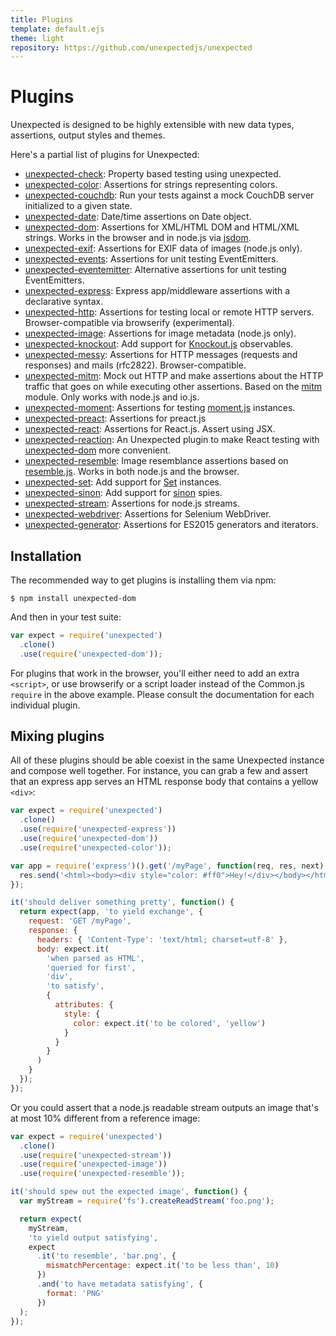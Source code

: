 ```yaml
---
title: Plugins
template: default.ejs
theme: light
repository: https://github.com/unexpectedjs/unexpected
---
```


# Plugins

Unexpected is designed to be highly extensible with new data types, assertions,
output styles and themes.

Here's a partial list of plugins for Unexpected:

* [unexpected-check](https://unexpected.js.org/unexpected-check/): Property
  based testing using unexpected.
* [unexpected-color](https://unexpected.js.org/unexpected-color/): Assertions for
  strings representing colors.
* [unexpected-couchdb](https://github.com/alexjeffburke/unexpected-couchdb/):
  Run your tests against a mock CouchDB server initialized to a given state.
* [unexpected-date](https://sushantdhiman.com/projects/unexpected-date/): Date/time assertions on Date object.
* [unexpected-dom](https://unexpected.js.org/unexpected-dom/): Assertions for
  XML/HTML DOM and HTML/XML strings. Works in the browser and in node.js via
  [jsdom](https://github.com/tmpvar/jsdom).
* [unexpected-exif](https://unexpected.js.org/unexpected-exif/): Assertions for
  EXIF data of images (node.js only).
* [unexpected-events](https://github.com/alexjeffburke/unexpected-events/):
  Assertions for unit testing EventEmitters.
* [unexpected-eventemitter](https://github.com/boneskull/unexpected-eventemitter/):
  Alternative assertions for unit testing EventEmitters.
* [unexpected-express](https://github.com/unexpectedjs/unexpected-express/): Express
  app/middleware assertions with a declarative syntax.
* [unexpected-http](https://github.com/unexpectedjs/unexpected-http/): Assertions for
  testing local or remote HTTP servers.
  Browser-compatible via browserify (experimental).
* [unexpected-image](https://unexpected.js.org/unexpected-image/): Assertions for
  image metadata (node.js only).
* [unexpected-knockout](https://unexpected.js.org/unexpected-knockout/): Add support
  for [Knockout.js](https://knockoutjs.com/) observables.
* [unexpected-messy](https://unexpected.js.org/unexpected-messy/): Assertions for
  HTTP messages (requests and responses) and mails (rfc2822). Browser-compatible.
* [unexpected-mitm](https://unexpected.js.org/unexpected-mitm/): Mock out HTTP
  and make assertions about the HTTP traffic that goes on while executing other
  assertions. Based on the [mitm](https://github.com/moll/node-mitm/) module.
  Only works with node.js and io.js.
* [unexpected-moment](https://unexpected.js.org/unexpected-moment/):
  Assertions for testing [moment.js](https://momentjs.com/) instances.
* [unexpected-preact](https://bruderstein.github.io/unexpected-preact/): Assertions for preact.js
* [unexpected-react](https://bruderstein.github.io/unexpected-react): Assertions for React.js. Assert using JSX.
* [unexpected-reaction](https://unexpected.js.org/unexpected-reaction/): An Unexpected plugin to make React testing with [unexpected-dom](https://munter.github.io/unexpected-dom/) more convenient.
* [unexpected-resemble](https://unexpected.js.org/unexpected-resemble/): Image resemblance
  assertions based on [resemble.js](https://rsmbl.github.io/Resemble.js/). Works in
  both node.js and the browser.
* [unexpected-set](https://unexpected.js.org/unexpected-set/): Add support for [Set](https://developer.mozilla.org/en/docs/Web/JavaScript/Reference/Global_Objects/Set) instances.
* [unexpected-sinon](https://unexpected.js.org/unexpected-sinon/): Add support for
  [sinon](https://sinonjs.org/) spies.
* [unexpected-stream](https://unexpected.js.org/unexpected-stream/): Assertions for
  node.js streams.
* [unexpected-webdriver](https://github.com/fgnass/unexpected-webdriver): Assertions for Selenium WebDriver.
* [unexpected-generator](https://github.com/gertsonderby/unexpected-generator): Assertions for ES2015 generators and iterators.

## Installation

The recommended way to get plugins is installing them via npm:

```
$ npm install unexpected-dom
```

And then in your test suite:

<!-- unexpected-markdown evaluate:false -->
<!-- eslint-disable import/no-extraneous-dependencies -->
```js
var expect = require('unexpected')
  .clone()
  .use(require('unexpected-dom'));
```

For plugins that work in the browser, you'll either need to add an extra `<script>`, or
use browserify or a script loader instead of the Common.js `require` in the above example.
Please consult the documentation for each individual plugin.

## Mixing plugins

All of these plugins should be able coexist in the same Unexpected instance and
compose well together. For instance, you can grab a few and assert that an express
app serves an HTML response body that contains a yellow `<div>`:

<!-- unexpected-markdown evaluate:false -->
<!-- eslint-disable import/no-extraneous-dependencies -->
```js
var expect = require('unexpected')
  .clone()
  .use(require('unexpected-express'))
  .use(require('unexpected-dom'))
  .use(require('unexpected-color'));

var app = require('express')().get('/myPage', function(req, res, next) {
  res.send('<html><body><div style="color: #ff0">Hey!</div></body></html>');
});

it('should deliver something pretty', function() {
  return expect(app, 'to yield exchange', {
    request: 'GET /myPage',
    response: {
      headers: { 'Content-Type': 'text/html; charset=utf-8' },
      body: expect.it(
        'when parsed as HTML',
        'queried for first',
        'div',
        'to satisfy',
        {
          attributes: {
            style: {
              color: expect.it('to be colored', 'yellow')
            }
          }
        }
      )
    }
  });
});
```

Or you could assert that a node.js readable stream outputs an image that's at most
10% different from a reference image:

<!-- unexpected-markdown evaluate:false -->
<!-- eslint-disable import/no-extraneous-dependencies -->
```js
var expect = require('unexpected')
  .clone()
  .use(require('unexpected-stream'))
  .use(require('unexpected-image'))
  .use(require('unexpected-resemble'));

it('should spew out the expected image', function() {
  var myStream = require('fs').createReadStream('foo.png');

  return expect(
    myStream,
    'to yield output satisfying',
    expect
      .it('to resemble', 'bar.png', {
        mismatchPercentage: expect.it('to be less than', 10)
      })
      .and('to have metadata satisfying', {
        format: 'PNG'
      })
  );
});
```
